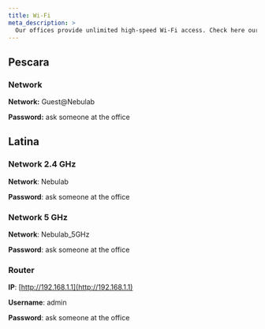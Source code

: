 ```yaml
---
title: Wi-Fi
meta_description: >
  Our offices provide unlimited high-speed Wi-Fi access. Check here our networks!
---
```


## Pescara

### Network

**Network:** Guest@Nebulab

**Password:** ask someone at the office

## Latina

### Network 2.4 GHz

**Network**: Nebulab

**Password**: ask someone at the office

### Network 5 GHz

**Network**: Nebulab_5GHz

**Password**: ask someone at the office

### Router

**IP**: [http://192.168.1.1](http://192.168.1.1)

**Username**: admin

**Password**: ask someone at the office
